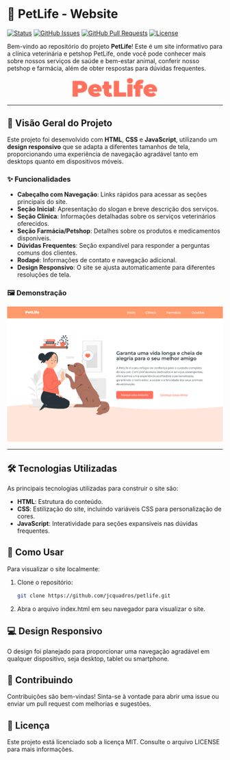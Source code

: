 # 🐾 PetLife - Website

[![Status](https://img.shields.io/badge/status-active-success.svg)]()
[![GitHub Issues](https://img.shields.io/github/issues/jcquadros/petlife.svg)](https://github.com/jcquadros/petlife/issues)
[![GitHub Pull Requests](https://img.shields.io/github/issues-pr/jcquadros/petlife.svg)](https://github.com/jcquadros/petlife/pulls)
[![License](https://img.shields.io/badge/license-MIT-blue.svg)](LICENSE.md)

Bem-vindo ao repositório do projeto **PetLife**! Este é um site informativo para a clínica veterinária e petshop PetLife, onde você pode conhecer mais sobre nossos serviços de saúde e bem-estar animal, conferir nosso petshop e farmácia, além de obter respostas para dúvidas frequentes.

<p align="center">
  <img src="assets/logo.svg" alt="Logo da PetLife" width="200"/>
</p>

---

## 📖 Visão Geral do Projeto

Este projeto foi desenvolvido com **HTML**, **CSS** e **JavaScript**, utilizando um **design responsivo** que se adapta a diferentes tamanhos de tela, proporcionando uma experiência de navegação agradável tanto em desktops quanto em dispositivos móveis.

### ✨ Funcionalidades

- **Cabeçalho com Navegação**: Links rápidos para acessar as seções principais do site.
- **Seção Inicial**: Apresentação do slogan e breve descrição dos serviços.
- **Seção Clínica**: Informações detalhadas sobre os serviços veterinários oferecidos.
- **Seção Farmácia/Petshop**: Detalhes sobre os produtos e medicamentos disponíveis.
- **Dúvidas Frequentes**: Seção expandível para responder a perguntas comuns dos clientes.
- **Rodapé**: Informações de contato e navegação adicional.
- **Design Responsivo**: O site se ajusta automaticamente para diferentes resoluções de tela.

### 🖼️ Demonstração

<p align="center">
  <img src="assets/screenshot.png" alt="Demonstração do site PetLife" width="600"/>
</p>

---

## 🛠️ Tecnologias Utilizadas

As principais tecnologias utilizadas para construir o site são:

- **HTML**: Estrutura do conteúdo.
- **CSS**: Estilização do site, incluindo variáveis CSS para personalização de cores.
- **JavaScript**: Interatividade para seções expansíveis nas dúvidas frequentes.

## 🚀 Como Usar

Para visualizar o site localmente:

1. Clone o repositório:
   ```bash
   git clone https://github.com/jcquadros/petlife.git
    ```

2. Abra o arquivo index.html em seu navegador para visualizar o site.

## 💻 Design Responsivo
O design foi planejado para proporcionar uma navegação agradável em qualquer dispositivo, seja desktop, tablet ou smartphone.

## 🤝 Contribuindo
Contribuições são bem-vindas! Sinta-se à vontade para abrir uma issue ou enviar um pull request com melhorias e sugestões.

## 📄 Licença
Este projeto está licenciado sob a licença MIT. Consulte o arquivo LICENSE para mais informações.

